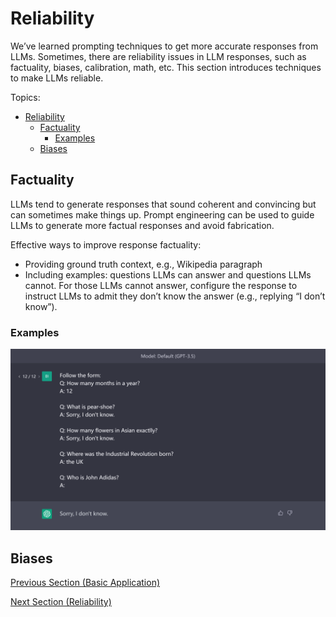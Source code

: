 # Reliability
We’ve learned prompting techniques to get more accurate responses from LLMs. Sometimes, there are reliability issues in LLM responses, such as factuality, biases, calibration, math, etc. This section introduces techniques to make LLMs reliable.

Topics:
- [Reliability](#reliability)
  - [Factuality](#factuality)
    - [Examples](#examples)
  - [Biases](#biases)

## Factuality

LLMs tend to generate responses that sound coherent and convincing but can sometimes make things up. Prompt engineering can be used to guide LLMs to generate more factual responses and avoid fabrication.

Effective ways to improve response factuality:

- Providing ground truth context, e.g., Wikipedia paragraph
- Including examples: questions LLMs can answer and questions LLMs cannot.  For those LLMs cannot answer, configure the response to instruct LLMs to admit they don’t know the answer (e.g., replying “I don’t know”).

### Examples
![](../img/Examples/factuality.png)

## Biases


[Previous Section (Basic Application)](prompting-advanced-techniques.md)

[Next Section (Reliability)](prompting-image-prompting.md)
